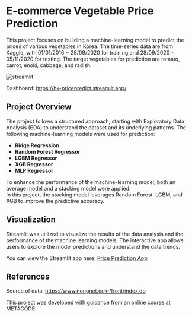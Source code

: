 # E-commerce Vegetable Price Prediction

This project focuses on building a machine-learning model to predict the prices of various vegetables in Korea.
The time-series data are from Kaggle, with 01/01/2016 ~ 28/09/2020 for training and 28/09/2020 ~ 05/11/2020 for testing. 
The target vegetables for prediction are tomato, carrot, enoki, cabbage, and radish.


![streamlit](https://github.com/user-attachments/assets/ce6bc5b8-b7b5-4eb4-b3ee-a7d325e513e9)

Dashboard: https://hk-pricepredict.streamlit.app/


## Project Overview

The project follows a structured approach, starting with Exploratory Data Analysis (EDA) to understand the dataset and its underlying patterns. The following machine-learning models were used for prediction:

- **Ridge Regression**
- **Random Forest Regressor**
- **LGBM Regressor**
- **XGB Regressor**
- **MLP Regressor**

To enhance the performance of the machine-learning model, both an average model and a stacking model were applied.\
In this project, the stacking model leverages Random Forest. LGBM, and XGB to improve the predictive accuracy.


## Visualization

Streamlit was utilized to visualize the results of the data analysis and the performance of the machine learning models. The interactive app allows users to explore the model predictions and understand the data trends.

You can view the Streamlit app here: [Price Prediction App](https://hk-pricepredict.streamlit.app/)


## References

Source of data: https://www.nongnet.or.kr/front/index.do

This project was developed with guidance from an online course at METACODE.
